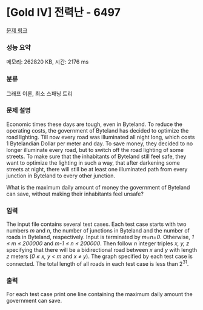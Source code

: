 # [Gold IV] 전력난 - 6497 

[문제 링크](https://www.acmicpc.net/problem/6497) 

### 성능 요약

메모리: 262820 KB, 시간: 2176 ms

### 분류

그래프 이론, 최소 스패닝 트리

### 문제 설명

<p>
Economic times these days are tough, even in Byteland. To reduce the
operating costs, the government of Byteland has decided to optimize the
road lighting. Till now every road was illuminated all night long,
which costs 1 Bytelandian Dollar per meter and day. To save money,
they decided to no longer illuminate every road, but to switch off the
road lighting of some streets. To make sure that the inhabitants of
Byteland still feel safe, they want to optimize the lighting in such
a way, that after darkening some streets at night, there will still be
at least one illuminated path from every junction in Byteland to every
other junction.
</p>
<p>
What is the maximum daily amount of money the government of Byteland
can save, without making their inhabitants feel unsafe?
</p>

### 입력 

 <p>
The input file contains several test cases. Each test case starts with
two numbers <i>m</i> and <i>n</i>, the number of junctions
in Byteland and the number of roads in Byteland, respectively.
Input is terminated by <i>m=n=0</i>. Otherwise, <i>1 ≤ m
≤ 200000</i> and <i>m-1 ≤ n ≤ 200000</i>. Then follow
<i>n</i> integer triples <i>x, y, z</i> specifying that
there will be a bidirectional road between <i>x</i> and <i>y</i>
with length <i>z</i> meters (<i>0 ≤ x, y < m</i> and
<i>x ≠ y</i>). The graph specified by each test case is connected.
The total length of all roads in each test case is less than 2<sup>31</sup>.
</p>

### 출력 

 <p>
For each test case print one line containing the maximum daily amount
the government can save.
</p>

